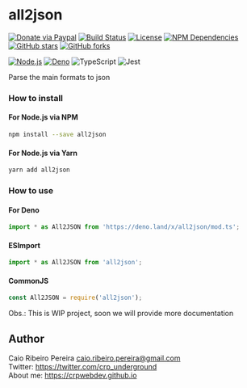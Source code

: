 # all2json

[![Donate via Paypal](https://img.shields.io/badge/donate-paypal-blue)](https://www.paypal.com/cgi-bin/webscr?cmd=_s-xclick&hosted_button_id=L8MUNAKECUULY&source=url) [![Build Status](https://github.com/caio-ribeiro-pereira/all2json/actions/workflows/ci.yml/badge.svg)](https://github.com/caio-ribeiro-pereira/all2json/actions) [![License](https://img.shields.io/github/license/caio-ribeiro-pereira/all2json)](https://raw.githubusercontent.com/caio-ribeiro-pereira/all2json/main/LICENSE) [![NPM Dependencies](https://badgen.net/npm/dependents/all2json)](https://www.npmjs.com/package/all2json) [![GitHub stars](https://img.shields.io/github/stars/caio-ribeiro-pereira/all2json)](https://github.com/caio-ribeiro-pereira/all2json) [![GitHub forks](https://img.shields.io/github/forks/caio-ribeiro-pereira/all2json)](https://github.com/caio-ribeiro-pereira/all2json)


[![Node.js](https://img.shields.io/badge/Node.js-339933?style=for-the-badge&logo=nodedotjs&logoColor=white)](https://www.npmjs.com/package/all2json) [![Deno](https://img.shields.io/badge/Deno-464647?style=for-the-badge&logo=deno&logoColor=white)](https://deno.land/x/all2json) ![TypeScript](https://img.shields.io/badge/TypeScript-007ACC?style=for-the-badge&logo=typescript&logoColor=white) ![Jest](https://img.shields.io/badge/Jest-C21325?style=for-the-badge&logo=jest&logoColor=white)

Parse the main formats to json

### How to install

#### For Node.js via NPM
``` bash
npm install --save all2json
```

#### For Node.js via Yarn
``` bash
yarn add all2json
```

### How to use

#### For Deno
``` javascript
import * as All2JSON from 'https://deno.land/x/all2json/mod.ts';
```

#### ESImport

``` javascript
import * as All2JSON from 'all2json';
```

#### CommonJS

``` javascript
const All2JSON = require('all2json');
```

Obs.: This is WIP project, soon we will provide more documentation

## Author

Caio Ribeiro Pereira <caio.ribeiro.pereira@gmail.com>  
Twitter: <https://twitter.com/crp_underground>  
About me: <https://crpwebdev.github.io>